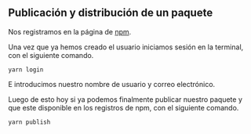 ## Publicación y distribución  de un paquete

Nos registramos en la página de [npm](https://www.npmjs.com/signup).

Una vez que ya hemos creado el usuario iniciamos sesión en la terminal, con el siguiente comando.



```
yarn login
```

E introducimos nuestro nombre de usuario y correo electrónico.

Luego de esto hoy si ya podemos finalmente publicar nuestro paquete y que este disponible en los registros de npm, con el siguiente comando.



```
yarn publish
```





